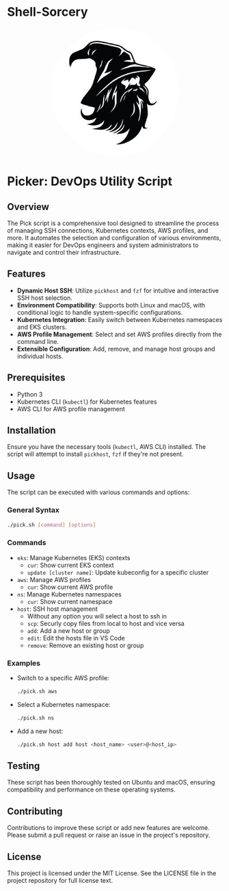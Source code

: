 # Shell-Sorcery

<div align="center">
    <img src="../wizard.png" alt="Profile Image" style="border-radius: 50%; width: 300px; height: 300px; object-fit: cover;">
</div>

# Picker: DevOps Utility Script

## Overview

The Pick script is a comprehensive tool designed to streamline the process of managing SSH connections, Kubernetes contexts, AWS profiles, and more. It automates the selection and configuration of various environments, making it easier for DevOps engineers and system administrators to navigate and control their infrastructure.

## Features

* **Dynamic Host SSH**: Utilize `pickhost` and `fzf` for intuitive and interactive SSH host selection.
* **Environment Compatibility**: Supports both Linux and macOS, with conditional logic to handle system-specific configurations.
* **Kubernetes Integration**: Easily switch between Kubernetes namespaces and EKS clusters.
* **AWS Profile Management**: Select and set AWS profiles directly from the command line.
* **Extensible Configuration**: Add, remove, and manage host groups and individual hosts.

## Prerequisites

* Python 3 
* Kubernetes CLI (`kubectl`) for Kubernetes features
* AWS CLI for AWS profile management

## Installation

Ensure you have the necessary tools (`kubectl`, AWS CLI) installed. The script will attempt to install `pickhost`, `fzf` if they're not present.

## Usage

The script can be executed with various commands and options:

### General Syntax

```bash
./pick.sh [command] [options]
```

### Commands

* `eks`: Manage Kubernetes (EKS) contexts
    * `cur`: Show current EKS context
    * `update [cluster name]`: Update kubeconfig for a specific cluster
* `aws`: Manage AWS profiles
    * `cur`: Show current AWS profile
* `ns`: Manage Kubernetes namespaces
    * `cur`: Show current namespace
* `host`: SSH host management
    * Without any option you will select a host to ssh in
    * `scp`: Securly copy files from local to host and vice versa
    * `add`: Add a new host or group
    * `edit`: Edit the hosts file in VS Code
    * `remove`: Remove an existing host or group

### Examples

* Switch to a specific AWS profile:
    
    ```bash
    ./pick.sh aws
    ```
    
* Select a Kubernetes namespace:
    
    ```bash
    ./pick.sh ns
    ```
    
* Add a new host:
    
    ```bash
    ./pick.sh host add host <host_name> <user>@<host_ip>
    ```

## Testing

These script has been thoroughly tested on Ubuntu and macOS, ensuring compatibility and performance on these operating systems.

## Contributing

Contributions to improve these script or add new features are welcome. Please submit a pull request or raise an issue in the project's repository.

## License

This project is licensed under the MIT License. See the LICENSE file in the project repository for full license text.